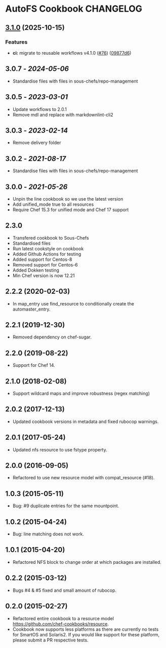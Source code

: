# AutoFS Cookbook CHANGELOG

## [3.1.0](https://github.com/sous-chefs/autofs/compare/3.0.10...v3.1.0) (2025-10-15)


### Features

* **ci:** migrate to reusable workflows v4.1.0 ([#76](https://github.com/sous-chefs/autofs/issues/76)) ([09877d6](https://github.com/sous-chefs/autofs/commit/09877d6ce31fd726107c4ce6a56ab45f6eff5ec6))

## 3.0.7 - *2024-05-06*

* Standardise files with files in sous-chefs/repo-management

## 3.0.5 - *2023-03-01*

* Update workflows to 2.0.1
* Remove mdl and replace with markdownlint-cli2

## 3.0.3 - *2023-02-14*

* Remove delivery folder

## 3.0.2 - *2021-08-17*

* Standardise files with files in sous-chefs/repo-management

## 3.0.0 - *2021-05-26*

* Unpin the line cookbook so we use the latest version
* Add unified_mode true to all resources
* Require Chef 15.3 for unified mode and Chef 17 support

## 2.3.0

* Transfered cookbook to Sous-Chefs
* Standardised files
* Run latest cookstyle on cookbook
* Added Github Actions for testing
* Added support for Centos-8
* Removed support for Centos-6
* Added Dokken testing
* Min Chef version is now 12.21

## 2.2.2 (2020-02-03)

* In map_entry use find_resource to conditionally create the automaster_entry.

## 2.2.1 (2019-12-30)

* Removed dependency on chef-sugar.

## 2.2.0 (2019-08-22)

* Support for Chef 14.

## 2.1.0 (2018-02-08)

* Support wildcard maps and improve robustness (regex matching)

## 2.0.2 (2017-12-13)

* Updated cookbook versions in metadata and fixed rubocop warnings.

## 2.0.1 (2017-05-24)

* Updated nfs resource to use fstype property.

## 2.0.0 (2016-09-05)

* Refactored to use new resource model with compat_resource (#18).

## 1.0.3 (2015-05-11)

* Bug: #9 duplicate entries for the same mountpoint.

## 1.0.2 (2015-04-24)

* Bug: line matching does not work.

## 1.0.1 (2015-04-20)

* Refactored NFS block to change order at which packages are installed.

## 0.2.2 (2015-03-12)

* Bugs #4 & #5 fixed and small amount of rubocop.

## 0.2.0 (2015-02-27)

* Refactored entire cookbook to a resource model <https://github.com/chef-cookbooks/resource>.
* Cookbook now supports less platforms as there are currently no tests for SmartOS and Solaris2. If you would like support for these platform, please submit a PR respective tests.
